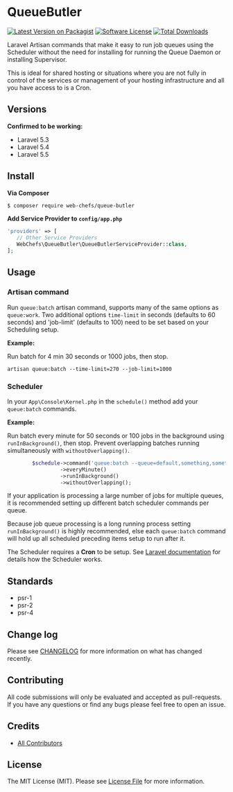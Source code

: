 # QueueButler

[![Latest Version on Packagist][ico-version]][link-packagist]
[![Software License][ico-license]](LICENSE.md)
[![Total Downloads][ico-downloads]][link-downloads]

Laravel Artisan commands that make it easy to run job queues using the Scheduler without the need for installing for running the Queue Daemon or installing Supervisor.

This is ideal for shared hosting or situations where you are not fully in control of the services or management of your hosting infrastructure and all you have access to is a Cron.

## Versions

__Confirmed to be working:__

* Laravel 5.3
* Laravel 5.4
* Laravel 5.5

## Install

__Via Composer__

``` bash
$ composer require web-chefs/queue-butler
```

__Add Service Provider to `config/app.php`__

```php
'providers' => [
   // Other Service Providers
   WebChefs\QueueButler\QueueButlerServiceProvider::class,
];
```

## Usage

### Artisan command

Run `queue:batch` artisan command, supports many of the same options as `queue:work`. Two additional options `time-limit` in seconds (defaults to 60 seconds) and 'job-limit' (defaults to 100) need to be set based on your Scheduling setup.

__Example:__

Run batch for 4 min 30 seconds or 1000 jobs, then stop.

`artisan queue:batch --time-limit=270 --job-limit=1000`

### Scheduler

In your `App\Console\Kernel.php` in the `schedule()` method add your `queue:batch` commands.

__Example:__

Run batch every minute for 50 seconds or 100 jobs in the background using `runInBackground()`, then stop.
Prevent overlapping batches running simultaneously with `withoutOverlapping()`.

``` php
        $schedule->command('queue:batch --queue=default,something,somethingelse --time-limit=50 --job-limit=100')
                 ->everyMinute()
                 ->runInBackground()
                 ->withoutOverlapping();
```
If your application is processing a large number of jobs for multiple queues, it is recommended setting up different batch scheduler commands per queue.

Because job queue processing is a long running process setting `runInBackground()` is highly recommended, else each `queue:batch` command will hold up all scheduled preceding items setup to run after it.

The Scheduler requires a __Cron__ to be setup. See [Laravel documentation](https://laravel.com/docs/master/scheduling) for details how the Scheduler works.

## Standards

* psr-1
* psr-2
* psr-4

## Change log

Please see [CHANGELOG](CHANGELOG.md) for more information on what has changed recently.

## Contributing

All code submissions will only be evaluated and accepted as pull-requests. If you have any questions or find any bugs please feel free to open an issue.

## Credits

- [All Contributors][link-contributors]

## License

The MIT License (MIT). Please see [License File](LICENSE.md) for more information.

[ico-version]: https://img.shields.io/packagist/v/web-chefs/queue-butler.svg?style=flat-square
[ico-license]: https://img.shields.io/badge/license-MIT-brightgreen.svg?style=flat-square
[ico-downloads]: https://img.shields.io/packagist/dt/web-chefs/queue-butler.svg?style=flat-square

[link-packagist]: https://packagist.org/packages/web-chefs/queue-butler
[link-downloads]: https://packagist.org/packages/web-chefs/queue-butler
[link-author]: https://github.com/JFossey
[link-contributors]: ../../contributors
